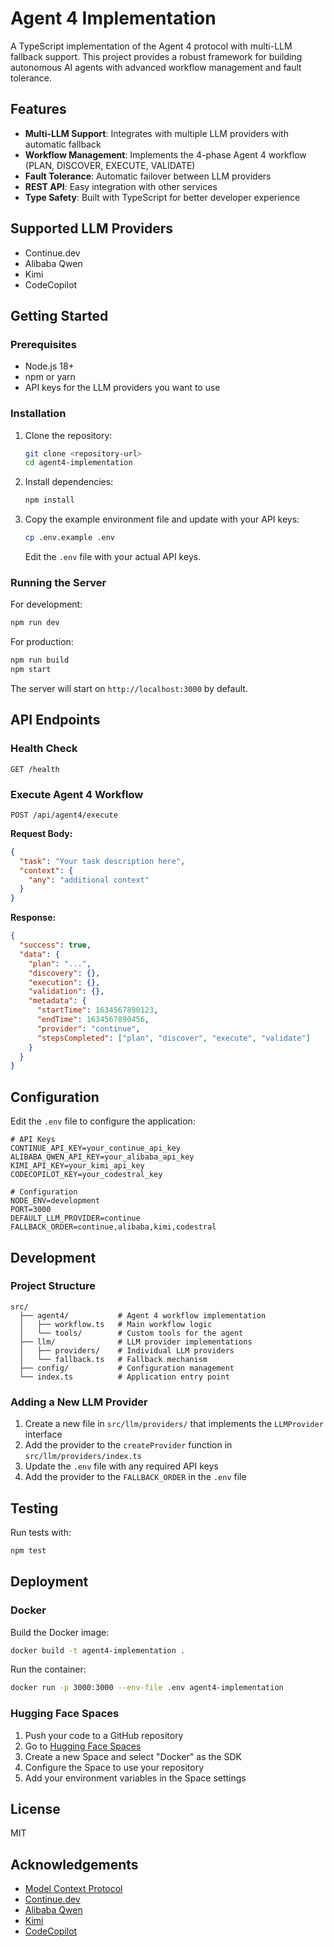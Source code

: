 # Agent 4 Implementation

A TypeScript implementation of the Agent 4 protocol with multi-LLM fallback support. This project provides a robust framework for building autonomous AI agents with advanced workflow management and fault tolerance.

## Features

- **Multi-LLM Support**: Integrates with multiple LLM providers with automatic fallback
- **Workflow Management**: Implements the 4-phase Agent 4 workflow (PLAN, DISCOVER, EXECUTE, VALIDATE)
- **Fault Tolerance**: Automatic failover between LLM providers
- **REST API**: Easy integration with other services
- **Type Safety**: Built with TypeScript for better developer experience

## Supported LLM Providers

- Continue.dev
- Alibaba Qwen
- Kimi
- CodeCopilot

## Getting Started

### Prerequisites

- Node.js 18+
- npm or yarn
- API keys for the LLM providers you want to use

### Installation

1. Clone the repository:
   ```bash
   git clone <repository-url>
   cd agent4-implementation
   ```

2. Install dependencies:
   ```bash
   npm install
   ```

3. Copy the example environment file and update with your API keys:
   ```bash
   cp .env.example .env
   ```
   Edit the `.env` file with your actual API keys.

### Running the Server

For development:
```bash
npm run dev
```

For production:
```bash
npm run build
npm start
```

The server will start on `http://localhost:3000` by default.

## API Endpoints

### Health Check
```
GET /health
```

### Execute Agent 4 Workflow
```
POST /api/agent4/execute
```

**Request Body:**
```json
{
  "task": "Your task description here",
  "context": {
    "any": "additional context"
  }
}
```

**Response:**
```json
{
  "success": true,
  "data": {
    "plan": "...",
    "discovery": {},
    "execution": {},
    "validation": {},
    "metadata": {
      "startTime": 1634567890123,
      "endTime": 1634567890456,
      "provider": "continue",
      "stepsCompleted": ["plan", "discover", "execute", "validate"]
    }
  }
}
```

## Configuration

Edit the `.env` file to configure the application:

```env
# API Keys
CONTINUE_API_KEY=your_continue_api_key
ALIBABA_QWEN_API_KEY=your_alibaba_api_key
KIMI_API_KEY=your_kimi_api_key
CODECOPILOT_KEY=your_codestral_key

# Configuration
NODE_ENV=development
PORT=3000
DEFAULT_LLM_PROVIDER=continue
FALLBACK_ORDER=continue,alibaba,kimi,codestral
```

## Development

### Project Structure

```
src/
  ├── agent4/           # Agent 4 workflow implementation
  │   ├── workflow.ts   # Main workflow logic
  │   └── tools/        # Custom tools for the agent
  ├── llm/              # LLM provider implementations
  │   ├── providers/    # Individual LLM providers
  │   └── fallback.ts   # Fallback mechanism
  ├── config/           # Configuration management
  └── index.ts          # Application entry point
```

### Adding a New LLM Provider

1. Create a new file in `src/llm/providers/` that implements the `LLMProvider` interface
2. Add the provider to the `createProvider` function in `src/llm/providers/index.ts`
3. Update the `.env` file with any required API keys
4. Add the provider to the `FALLBACK_ORDER` in the `.env` file

## Testing

Run tests with:
```bash
npm test
```

## Deployment

### Docker

Build the Docker image:
```bash
docker build -t agent4-implementation .
```

Run the container:
```bash
docker run -p 3000:3000 --env-file .env agent4-implementation
```

### Hugging Face Spaces

1. Push your code to a GitHub repository
2. Go to [Hugging Face Spaces](https://huggingface.co/spaces)
3. Create a new Space and select "Docker" as the SDK
4. Configure the Space to use your repository
5. Add your environment variables in the Space settings

## License

MIT

## Acknowledgements

- [Model Context Protocol](https://modelcontextprotocol.io/)
- [Continue.dev](https://continue.dev/)
- [Alibaba Qwen](https://github.com/QwenLM/Qwen)
- [Kimi](https://kimi.moonshot.cn/)
- [CodeCopilot](https://codestral.mistral.ai/)
